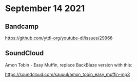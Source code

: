 # September 14 2021

## Bandcamp

https://github.com/ytdl-org/youtube-dl/issues/29966

## SoundCloud

Amon Tobin - Easy Muffin, replace BackBlaze version with this:

<https://soundcloud.com/sauuul/amon_tobin_easy_muffin-mp3>
